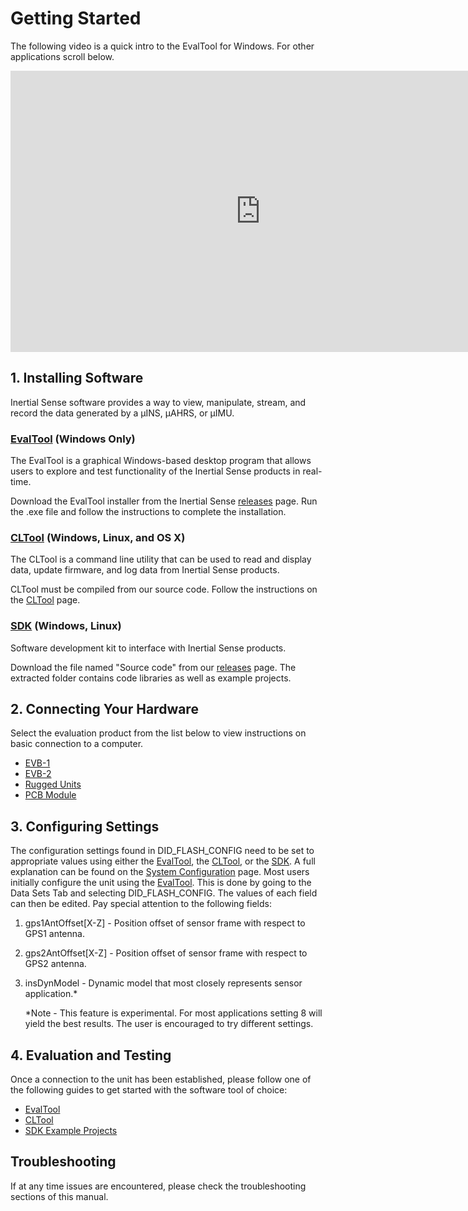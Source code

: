 # Getting Started

The following video is a quick intro to the EvalTool for Windows. For other applications scroll below.
<center>
<iframe width="800" height="450" src="https://www.youtube.com/embed/31Sv49VBa9Q" frameborder="0" allow="accelerometer; autoplay; encrypted-media; gyroscope; picture-in-picture" allowfullscreen></iframe>

</center>

## 1. Installing Software

Inertial Sense software provides a way to view, manipulate, stream, and record the data generated by a µINS, µAHRS, or µIMU.

### [EvalTool](../user-manual/software/evaltool.md) (Windows Only)

The EvalTool is a graphical Windows-based desktop program that allows users to explore and test functionality of the Inertial Sense products in real-time.

Download the EvalTool installer from the Inertial Sense [releases](https://github.com/inertialsense/InertialSenseSDK/releases) page. Run the .exe file and follow the instructions to complete the installation.

### [CLTool](../user-manual/software/cltool.md) (Windows, Linux, and OS X)
The CLTool is a command line utility that can be used to read and display data, update firmware, and log data from Inertial Sense products.

CLTool must be compiled from our source code. Follow the instructions on the [CLTool](../user-manual/software/cltool.md) page.

### [SDK](../user-manual/software/SDK.md) (Windows, Linux)

Software development kit to interface with Inertial Sense products.

Download the file named "Source code" from our [releases](https://github.com/inertialsense/InertialSenseSDK/releases) page. The extracted folder contains code libraries as well as example projects.

## 2. Connecting Your Hardware
Select the evaluation product from the list below to view instructions on basic connection to a computer.

- [EVB-1](../user-manual/hardware/EVB1.md)
- [EVB-2](../user-manual/hardware/EVB2.md)
- [Rugged Units](../user-manual/hardware/rugged1.md)
- [PCB Module](../user-manual/hardware/module.md)

## 3. Configuring Settings
The configuration settings found in DID_FLASH_CONFIG need to be set to appropriate values using either the [EvalTool](../user-manual/software/evaltool.md), the [CLTool](../user-manual/software/cltool.md), or the [SDK](../user-manual/software/SDK.md). A full explanation can be found on the [System Configuration](../user-manual/application-config/system_configuration.md) page. Most users initially configure the unit using the [EvalTool](../user-manual/software/evaltool.md). This is done by going to the Data Sets Tab and selecting DID_FLASH_CONFIG. The values of each field can then be edited. Pay special attention to the following fields:

1. gps1AntOffset[X-Z] - Position offset of sensor frame with respect to GPS1 antenna.

2. gps2AntOffset[X-Z] - Position offset of sensor frame with respect to GPS2 antenna.

3. insDynModel - Dynamic model that most closely represents sensor application.*

   *Note - This feature is experimental. For most applications setting 8 will yield the best results. The user is encouraged to try different settings.



## 4. Evaluation and Testing

Once a connection to the unit has been established, please follow one of the following guides to get started with the software tool of choice:

- [EvalTool](../user-manual/software/evaltool.md)
- [CLTool](../user-manual/software/cltool.md)
- [SDK Example Projects](../user-manual/software/SDK.md)

## Troubleshooting
If at any time issues are encountered, please check the troubleshooting sections of this manual.
